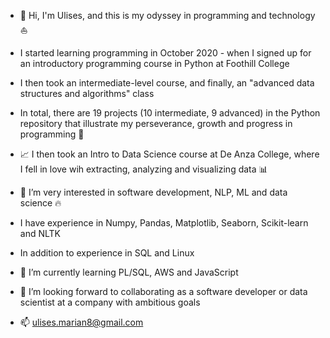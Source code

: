 - 👋 Hi, I'm Ulises, and this is my odyssey in programming and technology :sailboat:
- I started learning programming in October 2020 - when I signed up for an introductory programming course in Python at Foothill College
- I then took an intermediate-level course, and finally, an "advanced data structures and algorithms" class
- In total, there are 19 projects (10 intermediate, 9 advanced) in the Python repository that illustrate my perseverance, growth and progress in programming :muscle:

- :chart_with_upwards_trend: I then took an Intro to Data Science course at De Anza College, where I fell in love wih extracting, analyzing and visualizing data :bar_chart: 
 
- 👀 I’m very interested in software development, NLP, ML and data science :fire:
- I have experience in Numpy, Pandas, Matplotlib, Seaborn, Scikit-learn and NLTK
- In addition to experience in SQL and Linux
- 🌱 I’m currently learning PL/SQL, AWS and JavaScript
- :rocket: I’m looking forward to collaborating as a software developer or data scientist at a company with ambitious goals
- 📫 ulises.marian8@gmail.com
